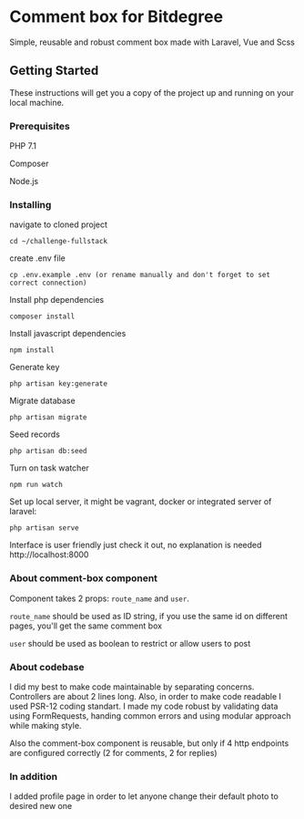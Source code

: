 # Comment box for Bitdegree

Simple, reusable and robust comment box made with Laravel, Vue and Scss

## Getting Started

These instructions will get you a copy of the project up and running on your local machine.

### Prerequisites

PHP 7.1
 
Composer

Node.js


### Installing

navigate to cloned project

```
cd ~/challenge-fullstack
```

create .env file

```
cp .env.example .env (or rename manually and don't forget to set correct connection)
```
Install php dependencies

```
composer install
```

Install javascript dependencies

```
npm install
```

Generate key

```
php artisan key:generate
```
Migrate database

```
php artisan migrate
```
Seed records

```
php artisan db:seed
```

Turn on task watcher

```
npm run watch
```

Set up local server, it might be vagrant, docker or integrated server of laravel:

```
php artisan serve
```


Interface is user friendly just check it out, no explanation is needed http://localhost:8000

### About comment-box component

Component takes 2 props: `route_name` and `user`.

`route_name` should be used as ID string, if you use the same id on different pages, you'll get the same comment box

`user` should be used as boolean to restrict or allow users to post

### About codebase

I did my best to make code maintainable by separating concerns. Controllers are about 2 lines long. Also, 
in order to make code readable I used PSR-12 coding standart. I made my code robust by validating data 
using FormRequests, handing common errors and using modular approach while making style.

Also the comment-box component is reusable, but only if 4 http endpoints are configured correctly (2 for 
comments, 2 for replies)

### In addition

I added profile page in order to let anyone change their default photo to desired new one
